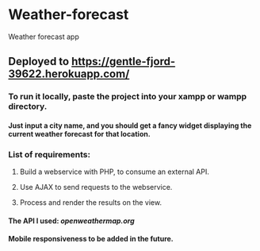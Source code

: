 # Weather-forecast
Weather forecast app

## Deployed to https://gentle-fjord-39622.herokuapp.com/

### To run it locally, paste the project into your xampp or wampp directory.

#### Just input a city name, and you should get a fancy widget displaying the current weather forecast for that location.

### List of requirements:

1. Build a webservice with PHP, to consume an external API.

2. Use AJAX to send requests to the webservice.

3. Process and render the results on the view.

#### The API I used: _openweathermap.org_

#### Mobile responsiveness to be added in the future.
